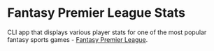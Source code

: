 # Fantasy Premier League Stats
CLI app that displays various player stats for one of the most popular fantasy sports games - [Fantasy Premier League](https://fantasy.premierleague.com/).
